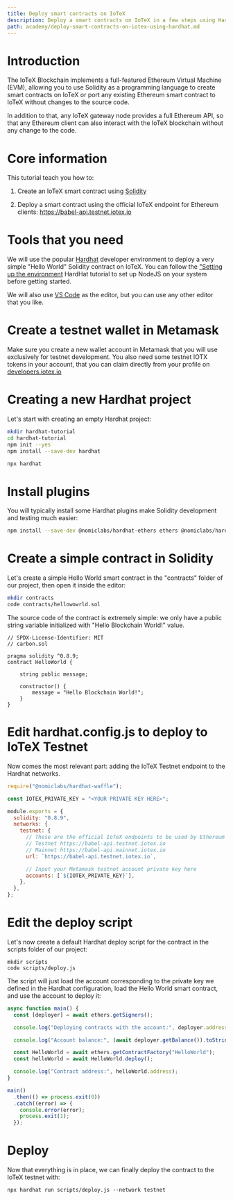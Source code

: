 ```yaml
---
title: Deploy smart contracts on IoTeX
description: Deploy a smart contracts on IoTeX in a few steps using Hardhat
path: academy/deploy-smart-contracts-on-iotex-using-hardhat.md
---
```


# Introduction

The IoTeX Blockchain implements a full-featured Ethereum Virtual Machine (EVM), allowing you to use Solidity as a programming language to create smart contracts on IoTeX or port any existing Ethereum smart contract to IoTeX without changes to the source code.

In addition to that, any IoTeX gateway node provides a full Ethereum API, so that any Ethereum client can also interact with the IoTeX blockchain without any change to the code.

# Core information

This tutorial teach you how to:

1. Create an IoTeX smart contract using [Solidity](https://docs.soliditylang.org/en/v0.8.14/)

2. Deploy a smart contract using the official IoTeX endpoint for Ethereum clients: https://babel-api.testnet.iotex.io

# Tools that you need

We will use the popular [Hardhat](https://hardhat.org) developer environment to deploy a very simple "Hello World" Solidity contract on IoTeX. You can follow the ["Setting up the environment](https://hardhat.org/tutorial/setting-up-the-environment.html) HardHat tutorial to set up NodeJS on your system before getting started.

We will also use [VS Code](https://code.visualstudio.com) as the editor, but you can use any other editor that you like.

# Create a testnet wallet in Metamask

Make sure you create a new wallet account in Metamask that you will use exclusively for testnet development. You also need some testnet IOTX tokens in your account, that you can claim directly from your profile on [developers.iotex.io](https://developers.iotex.io)

# Creating a new Hardhat project

Let's start with creating an empty Hardhat project:

```bash
mkdir hardhat-tutorial
cd hardhat-tutorial
npm init --yes
npm install --save-dev hardhat

npx hardhat
```

# Install plugins

You will typically install some Hardhat plugins make Solidity development and testing much easier:

```bash
npm install --save-dev @nomiclabs/hardhat-ethers ethers @nomiclabs/hardhat-waffle ethereum-waffle chai
```

# Create a simple contract in Solidity

Let's create a simple Hello World smart contract in the "contracts" folder of our project, then open it inside the editor:

```bash
mkdir contracts
code contracts/hellowowrld.sol
```

The source code of the contract is extremely simple: we only have a public string variable initialized with "Hello Blockchain World!" value.

```solidity
// SPDX-License-Identifier: MIT
// carbon.sol

pragma solidity ^0.8.9;
contract HelloWorld {

    string public message;

    constructor() {
        message = "Hello Blockchain World!";
    }
}
```

# Edit hardhat.config.js to deploy to IoTeX Testnet

Now comes the most relevant part: adding the IoTeX Testnet endpoint to the Hardhat networks.

```js
require("@nomiclabs/hardhat-waffle");

const IOTEX_PRIVATE_KEY = "<YOUR PRIVATE KEY HERE>";

module.exports = {
  solidity: "0.8.9",
  networks: {
    testnet: {
      // These are the official IoTeX endpoints to be used by Ethereum clients
      // Testnet https://babel-api.testnet.iotex.io
      // Mainnet https://babel-api.mainnet.iotex.io
      url: `https://babel-api.testnet.iotex.io`,

      // Input your Metamask testnet account private key here
      accounts: [`${IOTEX_PRIVATE_KEY}`],
    },
  },
};
```

# Edit the deploy script

Let's now create a default Hardhat deploy script for the contract in the scripts folder of our project:

```
mkdir scripts
code scripts/deploy.js
```

The script will just load the account corresponding to the private key we defined in the Hardhat configuration, load the Hello World smart contract, and use the account to deploy it:

```js
async function main() {
  const [deployer] = await ethers.getSigners();

  console.log("Deploying contracts with the account:", deployer.address);

  console.log("Account balance:", (await deployer.getBalance()).toString());

  const HelloWorld = await ethers.getContractFactory("HelloWorld");
  const helloWorld = await HelloWorld.deploy();

  console.log("Contract address:", helloWorld.address);
}

main()
  .then(() => process.exit(0))
  .catch((error) => {
    console.error(error);
    process.exit(1);
  });
```

# Deploy

Now that everything is in place, we can finally deploy the contract to the IoTeX testnet with:

```
npx hardhat run scripts/deploy.js --network testnet
```
